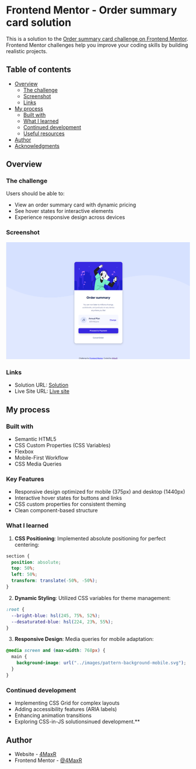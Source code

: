 # Frontend Mentor - Order summary card solution

This is a solution to the [Order summary card challenge on Frontend Mentor](https://www.frontendmentor.io/challenges/order-summary-component-QlPmajDUj). Frontend Mentor challenges help you improve your coding skills by building realistic projects. 

## Table of contents
- [Overview](#overview)
  - [The challenge](#the-challenge)
  - [Screenshot](#screenshot)
  - [Links](#links)
- [My process](#my-process)
  - [Built with](#built-with)
  - [What I learned](#what-i-learned)
  - [Continued development](#continued-development)
  - [Useful resources](#useful-resources)
- [Author](#author)
- [Acknowledgments](#acknowledgments)

## Overview

### The challenge

Users should be able to:
- View an order summary card with dynamic pricing
- See hover states for interactive elements
- Experience responsive design across devices

### Screenshot

![](./images/Screenshot%202025-02-19%20061140.png)


### Links

- Solution URL: [Solution](https://github.com/4MaxR/OrderSummaryComponent)
- Live Site URL: [Live site](https://4maxr.github.io/OrderSummaryComponent/)

## My process

### Built with

- Semantic HTML5
- CSS Custom Properties (CSS Variables)
- Flexbox
- Mobile-First Workflow
- CSS Media Queries

### Key Features

- Responsive design optimized for mobile (375px) and desktop (1440px)
- Interactive hover states for buttons and links
- CSS custom properties for consistent theming
- Clean component-based structure

### What I learned

1. **CSS Positioning**: Implemented absolute positioning for perfect centering:

```css
section {
  position: absolute;
  top: 50%;
  left: 50%;
  transform: translate(-50%, -50%);
}
```

2. **Dynamic Styling**: Utilized CSS variables for theme management:
```css
:root {
  --bright-blue: hsl(245, 75%, 52%);
  --desaturated-blue: hsl(224, 23%, 55%);
}
```

3. **Responsive Design**: Media queries for mobile adaptation:

```css
@media screen and (max-width: 768px) {
  main {
    background-image: url("../images/pattern-background-mobile.svg");
  }
}
```

### Continued development

- Implementing CSS Grid for complex layouts
- Adding accessibility features (ARIA labels)
- Enhancing animation transitions
- Exploring CSS-in-JS solutionsinued development.**


## Author

- Website - [4MaxR](https://github.com/4MaxR)
- Frontend Mentor - [@4MaxR](https://www.frontendmentor.io/profile/4MaxR)

